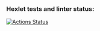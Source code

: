 ### Hexlet tests and linter status:
[![Actions Status](https://github.com/qasik228/backend-project-lvl2/workflows/hexlet-check/badge.svg)](https://github.com/qasik228/backend-project-lvl2/actions)